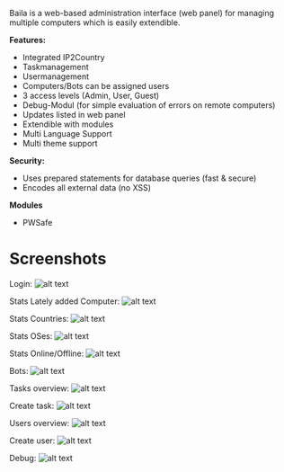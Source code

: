 Baila is a web-based administration interface (web panel) for managing multiple computers which is easily extendible.

**Features:**
- Integrated IP2Country
- Taskmanagement
- Usermanagement
- Computers/Bots can be assigned users
- 3 access levels (Admin, User, Guest)
- Debug-Modul (for simple evaluation of errors on remote computers)
- Updates listed in web panel
- Extendible with modules
- Multi Language Support
- Multi theme support

**Security:**
- Uses prepared statements for database queries (fast & secure)
- Encodes all external data (no XSS)

**Modules**
- PWSafe


# Screenshots
Login:
![alt text](https://github.com/IRET0x00/Baila/raw/master/screens/login.PNG "Login")


Stats Lately added Computer:
![alt text](https://github.com/IRET0x00/Baila/raw/master/screens/stats1.PNG "Stats Lately added Computer")


Stats Countries:
![alt text](https://github.com/IRET0x00/Baila/raw/master/screens/stats2.PNG "Stats Countries")


Stats OSes:
![alt text](https://github.com/IRET0x00/Baila/raw/master/screens/stats3.PNG "Stats OSes")


Stats Online/Offline:
![alt text](https://github.com/IRET0x00/Baila/raw/master/screens/stats4.PNG "Stats Online/Offline")


Bots:
![alt text](https://github.com/IRET0x00/Baila/raw/master/screens/bots.PNG "Bots")


Tasks overview:
![alt text](https://github.com/IRET0x00/Baila/raw/master/screens/tasks1.PNG "Tasks overview")


Create task:
![alt text](https://github.com/IRET0x00/Baila/raw/master/screens/tasks2.PNG "Create task")


Users overview:
![alt text](https://github.com/IRET0x00/Baila/raw/master/screens/users1.PNG "Users overview")


Create user:
![alt text](https://github.com/IRET0x00/Baila/raw/master/screens/users2.PNG "Create user")


Debug:
![alt text](https://github.com/IRET0x00/Baila/raw/master/screens/debug.PNG "Debug")